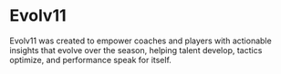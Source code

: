 # Evolv11
 Evolv11 was created to empower coaches and players with actionable insights that evolve over the season, helping talent develop, tactics optimize, and performance speak for itself.
